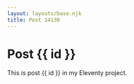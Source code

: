 ```yaml
---
layout: layouts/base.njk
title: Post 14130
---
```


# Post {{ id }}

This is post {{ id }} in my Eleventy project.
